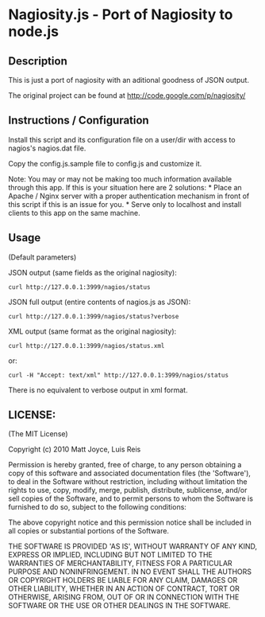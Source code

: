 Nagiosity.js - Port of Nagiosity to node.js
===========================================

## Description

This is just a port of nagiosity with an aditional goodness of JSON output.

The original project can be found at http://code.google.com/p/nagiosity/

## Instructions / Configuration

Install this script and its configuration file on a user/dir with access to nagios's nagios.dat file.

Copy the config.js.sample file to config.js and customize it.

Note: You may or may not be making too much information available through this app. If this is your situation here are 2 solutions:
    * Place an Apache / Nginx server with a proper authentication mechanism in front of this script if this is an issue for you.
    * Serve only to localhost and install clients to this app on the same machine.

## Usage
(Default parameters)

JSON output (same fields as the original nagiosity):

    curl http://127.0.0.1:3999/nagios/status

JSON full output (entire contents of nagios.js as JSON):

    curl http://127.0.0.1:3999/nagios/status?verbose

XML output (same format as the original nagiosity):

    curl http://127.0.0.1:3999/nagios/status.xml

or:

    curl -H "Accept: text/xml" http://127.0.0.1:3999/nagios/status

There is no equivalent to verbose output in xml format.

## LICENSE:

(The MIT License)

Copyright (c) 2010 Matt Joyce, Luis Reis

Permission is hereby granted, free of charge, to any person obtaining
a copy of this software and associated documentation files (the
'Software'), to deal in the Software without restriction, including
without limitation the rights to use, copy, modify, merge, publish,
distribute, sublicense, and/or sell copies of the Software, and to
permit persons to whom the Software is furnished to do so, subject to
the following conditions:

The above copyright notice and this permission notice shall be
included in all copies or substantial portions of the Software.

THE SOFTWARE IS PROVIDED 'AS IS', WITHOUT WARRANTY OF ANY KIND,
EXPRESS OR IMPLIED, INCLUDING BUT NOT LIMITED TO THE WARRANTIES OF
MERCHANTABILITY, FITNESS FOR A PARTICULAR PURPOSE AND NONINFRINGEMENT.
IN NO EVENT SHALL THE AUTHORS OR COPYRIGHT HOLDERS BE LIABLE FOR ANY
CLAIM, DAMAGES OR OTHER LIABILITY, WHETHER IN AN ACTION OF CONTRACT,
TORT OR OTHERWISE, ARISING FROM, OUT OF OR IN CONNECTION WITH THE
SOFTWARE OR THE USE OR OTHER DEALINGS IN THE SOFTWARE.
